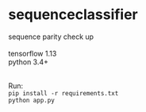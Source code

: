 # sequenceclassifier
sequence parity check up
</br>
</br>
tensorflow 1.13
</br>
python 3.4+

</br>
Run:</br>
<code>pip install -r requirements.txt</code>
</br>
<code>python app.py</code>
